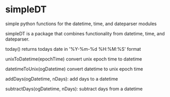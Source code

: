 # simpleDT
simple python functions for the datetime, time, and dateparser modules

simpleDT is a package that combines functionality from datetime, time, and dateparser.

today()
returns todays date in '%Y-%m-%d %H:%M:%S' format


unixToDatetime(epochTime)
convert unix epoch time to datetime


datetimeToUnix(ogDatetime)
convert datetime to unix epoch time


addDays(ogDatetime, nDays):
add days to a datetime

subtractDays(ogDatetime, nDays):
subtract days from a datetime
